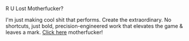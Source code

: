 R U Lost Motherfucker?

I'm just making cool shit that performs. Create the extraordinary. No shortcuts, just bold, precision-engineered work that elevates the game & leaves a mark. [Click here](mailto:akbarerde@gmail.com) motherfucker!